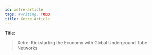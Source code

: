 ```yaml
---
id: xetre-article
tags: #writing, TODO
title: Xetre Article
---
```


Title:

> Xetre: Kickstarting the Economy with Global Underground Tube Networks